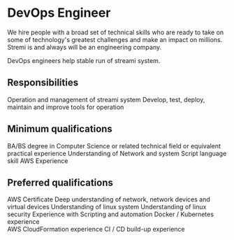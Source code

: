 # DevOps Engineer
We hire people with a broad set of technical skills who are ready to take on some of technology's greatest challenges and make an impact on millions.
Stremi is and always will be an engineering company.

DevOps engineers help stable run of streami system.

## Responsibilities
Operation and management of streami system
Develop, test, deploy, maintain and improve tools for operation

## Minimum qualifications
BA/BS degree in Computer Science or related technical field or equivalent practical experience
Understanding of Network and system
Script language skill
AWS Experience

## Preferred qualifications
AWS Certificate 
Deep understanding of network, network devices and virtual devices
Understanding of linux system
Understanding of linux security
Experience with Scripting and automation
Docker / Kubernetes experience  
AWS CloudFormation experience
CI / CD build-up experience
